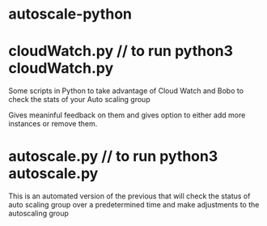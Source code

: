 # autoscale-python

# cloudWatch.py // to run python3 cloudWatch.py

Some scripts in Python to take advantage of Cloud Watch and Bobo to check the stats of your Auto scaling group

Gives meaninful feedback on them and gives option to either add more instances or remove them.

# autoscale.py // to run python3 autoscale.py

This is an automated version of the previous that will check the status of auto scaling group over a predetermined time and make adjustments to the autoscaling group
